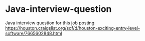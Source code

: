 # Java-interview-question
Java interview question for this job posting https://houston.craigslist.org/sof/d/houston-exciting-entry-level-software/7665602848.html
